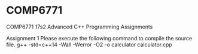 # COMP6771
COMP6771 17s2 Advanced C++ Programming Assignments

Assignment 1
Please execute the following command to compile the source file.
g++ -std=c++14 -Wall -Werror -O2 -o calculator calculator.cpp

